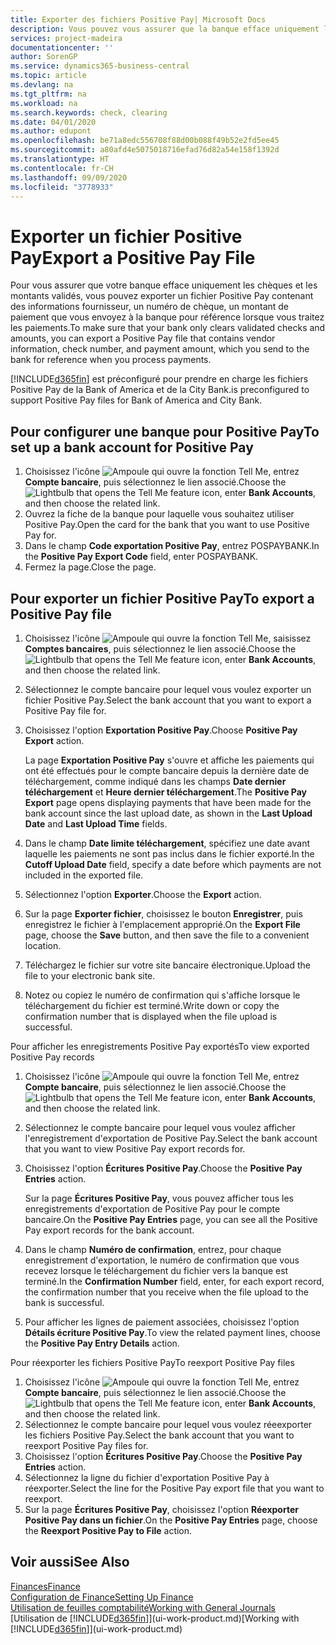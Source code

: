 ```yaml
---
title: Exporter des fichiers Positive Pay| Microsoft Docs
description: Vous pouvez vous assurer que la banque efface uniquement les chèques et les montants validés en exportant un fichier Positive Pay contenant des informations de paiement et fournisseur.
services: project-madeira
documentationcenter: ''
author: SorenGP
ms.service: dynamics365-business-central
ms.topic: article
ms.devlang: na
ms.tgt_pltfrm: na
ms.workload: na
ms.search.keywords: check, clearing
ms.date: 04/01/2020
ms.author: edupont
ms.openlocfilehash: be71a8edc556708f88d00b088f49b52e2fd5ee45
ms.sourcegitcommit: a80afd4e5075018716efad76d82a54e158f1392d
ms.translationtype: HT
ms.contentlocale: fr-CH
ms.lasthandoff: 09/09/2020
ms.locfileid: "3778933"
---
```

# <a name="export-a-positive-pay-file"></a><span data-ttu-id="55a2a-103">Exporter un fichier Positive Pay</span><span class="sxs-lookup"><span data-stu-id="55a2a-103">Export a Positive Pay File</span></span>
<span data-ttu-id="55a2a-104">Pour vous assurer que votre banque efface uniquement les chèques et les montants validés, vous pouvez exporter un fichier Positive Pay contenant des informations fournisseur, un numéro de chèque, un montant de paiement que vous envoyez à la banque pour référence lorsque vous traitez les paiements.</span><span class="sxs-lookup"><span data-stu-id="55a2a-104">To make sure that your bank only clears validated checks and amounts, you can export a Positive Pay file that contains vendor information, check number, and payment amount, which you send to the bank for reference when you process payments.</span></span>

[!INCLUDE[d365fin](includes/d365fin_md.md)] <span data-ttu-id="55a2a-105">est préconfiguré pour prendre en charge les fichiers Positive Pay de la Bank of America et de la City Bank.</span><span class="sxs-lookup"><span data-stu-id="55a2a-105">is preconfigured to support Positive Pay files for Bank of America and City Bank.</span></span>

## <a name="to-set-up-a-bank-account-for-positive-pay"></a><span data-ttu-id="55a2a-106">Pour configurer une banque pour Positive Pay</span><span class="sxs-lookup"><span data-stu-id="55a2a-106">To set up a bank account for Positive Pay</span></span>
1. <span data-ttu-id="55a2a-107">Choisissez l'icône ![Ampoule qui ouvre la fonction Tell Me](media/ui-search/search_small.png "Dites-moi ce que vous voulez faire"), entrez **Compte bancaire**, puis sélectionnez le lien associé.</span><span class="sxs-lookup"><span data-stu-id="55a2a-107">Choose the ![Lightbulb that opens the Tell Me feature](media/ui-search/search_small.png "Tell me what you want to do") icon, enter **Bank Accounts**, and then choose the related link.</span></span>
2. <span data-ttu-id="55a2a-108">Ouvrez la fiche de la banque pour laquelle vous souhaitez utiliser Positive Pay.</span><span class="sxs-lookup"><span data-stu-id="55a2a-108">Open the card for the bank that you want to use Positive Pay for.</span></span>
3. <span data-ttu-id="55a2a-109">Dans le champ **Code exportation Positive Pay**, entrez POSPAYBANK.</span><span class="sxs-lookup"><span data-stu-id="55a2a-109">In the **Positive Pay Export Code** field, enter POSPAYBANK.</span></span>
4. <span data-ttu-id="55a2a-110">Fermez la page.</span><span class="sxs-lookup"><span data-stu-id="55a2a-110">Close the page.</span></span>

## <a name="to-export-a-positive-pay-file"></a><span data-ttu-id="55a2a-111">Pour exporter un fichier Positive Pay</span><span class="sxs-lookup"><span data-stu-id="55a2a-111">To export a Positive Pay file</span></span>
1. <span data-ttu-id="55a2a-112">Choisissez l'icône ![Ampoule qui ouvre la fonction Tell Me](media/ui-search/search_small.png "Dites-moi ce que vous voulez faire"), saisissez **Comptes bancaires**, puis sélectionnez le lien associé.</span><span class="sxs-lookup"><span data-stu-id="55a2a-112">Choose the ![Lightbulb that opens the Tell Me feature](media/ui-search/search_small.png "Tell me what you want to do") icon, enter **Bank Accounts**, and then choose the related link.</span></span>
2. <span data-ttu-id="55a2a-113">Sélectionnez le compte bancaire pour lequel vous voulez exporter un fichier Positive Pay.</span><span class="sxs-lookup"><span data-stu-id="55a2a-113">Select the bank account that you want to export a Positive Pay file for.</span></span>
3. <span data-ttu-id="55a2a-114">Choisissez l'option **Exportation Positive Pay**.</span><span class="sxs-lookup"><span data-stu-id="55a2a-114">Choose **Positive Pay Export** action.</span></span>

    <span data-ttu-id="55a2a-115">La page **Exportation Positive Pay** s'ouvre et affiche les paiements qui ont été effectués pour le compte bancaire depuis la dernière date de téléchargement, comme indiqué dans les champs **Date dernier téléchargement** et **Heure dernier téléchargement**.</span><span class="sxs-lookup"><span data-stu-id="55a2a-115">The **Positive Pay Export** page opens displaying payments that have been made for the bank account since the last upload date, as shown in the **Last Upload Date** and **Last Upload Time** fields.</span></span>
4. <span data-ttu-id="55a2a-116">Dans le champ **Date limite téléchargement**, spécifiez une date avant laquelle les paiements ne sont pas inclus dans le fichier exporté.</span><span class="sxs-lookup"><span data-stu-id="55a2a-116">In the **Cutoff Upload Date** field, specify a date before which payments are not included in the exported file.</span></span>
5. <span data-ttu-id="55a2a-117">Sélectionnez l'option **Exporter**.</span><span class="sxs-lookup"><span data-stu-id="55a2a-117">Choose the **Export** action.</span></span>
6. <span data-ttu-id="55a2a-118">Sur la page **Exporter fichier**, choisissez le bouton **Enregistrer**, puis enregistrez le fichier à l'emplacement approprié.</span><span class="sxs-lookup"><span data-stu-id="55a2a-118">On the **Export File** page, choose the **Save** button, and then save the file to a convenient location.</span></span>
7. <span data-ttu-id="55a2a-119">Téléchargez le fichier sur votre site bancaire électronique.</span><span class="sxs-lookup"><span data-stu-id="55a2a-119">Upload the file to your electronic bank site.</span></span>
8. <span data-ttu-id="55a2a-120">Notez ou copiez le numéro de confirmation qui s'affiche lorsque le téléchargement du fichier est terminé.</span><span class="sxs-lookup"><span data-stu-id="55a2a-120">Write down or copy the confirmation number that is displayed when the file upload is successful.</span></span>

<span data-ttu-id="55a2a-121">Pour afficher les enregistrements Positive Pay exportés</span><span class="sxs-lookup"><span data-stu-id="55a2a-121">To view exported Positive Pay records</span></span>

1. <span data-ttu-id="55a2a-122">Choisissez l'icône ![Ampoule qui ouvre la fonction Tell Me](media/ui-search/search_small.png "Dites-moi ce que vous voulez faire"), entrez **Compte bancaire**, puis sélectionnez le lien associé.</span><span class="sxs-lookup"><span data-stu-id="55a2a-122">Choose the ![Lightbulb that opens the Tell Me feature](media/ui-search/search_small.png "Tell me what you want to do") icon, enter **Bank Accounts**, and then choose the related link.</span></span>
2. <span data-ttu-id="55a2a-123">Sélectionnez le compte bancaire pour lequel vous voulez afficher l'enregistrement d'exportation de Positive Pay.</span><span class="sxs-lookup"><span data-stu-id="55a2a-123">Select the bank account that you want to view Positive Pay export records for.</span></span>
3. <span data-ttu-id="55a2a-124">Choisissez l'option **Écritures Positive Pay**.</span><span class="sxs-lookup"><span data-stu-id="55a2a-124">Choose the **Positive Pay Entries** action.</span></span>

    <span data-ttu-id="55a2a-125">Sur la page **Écritures Positive Pay**, vous pouvez afficher tous les enregistrements d'exportation de Positive Pay pour le compte bancaire.</span><span class="sxs-lookup"><span data-stu-id="55a2a-125">On the **Positive Pay Entries** page, you can see all the Positive Pay export records for the bank account.</span></span>
4. <span data-ttu-id="55a2a-126">Dans le champ **Numéro de confirmation**, entrez, pour chaque enregistrement d'exportation, le numéro de confirmation que vous recevez lorsque le téléchargement du fichier vers la banque est terminé.</span><span class="sxs-lookup"><span data-stu-id="55a2a-126">In the **Confirmation Number** field, enter, for each export record, the confirmation number that you receive when the file upload to the bank is successful.</span></span>
5. <span data-ttu-id="55a2a-127">Pour afficher les lignes de paiement associées, choisissez l'option **Détails écriture Positive Pay**.</span><span class="sxs-lookup"><span data-stu-id="55a2a-127">To view the related payment lines, choose the **Positive Pay Entry Details** action.</span></span>

<span data-ttu-id="55a2a-128">Pour réexporter les fichiers Positive Pay</span><span class="sxs-lookup"><span data-stu-id="55a2a-128">To reexport Positive Pay files</span></span>

1. <span data-ttu-id="55a2a-129">Choisissez l'icône ![Ampoule qui ouvre la fonction Tell Me](media/ui-search/search_small.png "Dites-moi ce que vous voulez faire"), entrez **Compte bancaire**, puis sélectionnez le lien associé.</span><span class="sxs-lookup"><span data-stu-id="55a2a-129">Choose the ![Lightbulb that opens the Tell Me feature](media/ui-search/search_small.png "Tell me what you want to do") icon, enter **Bank Accounts**, and then choose the related link.</span></span>
2. <span data-ttu-id="55a2a-130">Sélectionnez le compte bancaire pour lequel vous voulez réeexporter les fichiers Positive Pay.</span><span class="sxs-lookup"><span data-stu-id="55a2a-130">Select the bank account that you want to reexport Positive Pay files for.</span></span>
3. <span data-ttu-id="55a2a-131">Choisissez l'option **Écritures Positive Pay**.</span><span class="sxs-lookup"><span data-stu-id="55a2a-131">Choose the **Positive Pay Entries** action.</span></span>
4. <span data-ttu-id="55a2a-132">Sélectionnez la ligne du fichier d'exportation Positive Pay à réexporter.</span><span class="sxs-lookup"><span data-stu-id="55a2a-132">Select the line for the Positive Pay export file that you want to reexport.</span></span>
5. <span data-ttu-id="55a2a-133">Sur la page **Écritures Positive Pay**, choisissez l'option **Réexporter Positive Pay dans un fichier**.</span><span class="sxs-lookup"><span data-stu-id="55a2a-133">On the **Positive Pay Entries** page, choose the **Reexport Positive Pay to File** action.</span></span>

## <a name="see-also"></a><span data-ttu-id="55a2a-134">Voir aussi</span><span class="sxs-lookup"><span data-stu-id="55a2a-134">See Also</span></span>
[<span data-ttu-id="55a2a-135">Finances</span><span class="sxs-lookup"><span data-stu-id="55a2a-135">Finance</span></span>](finance.md)  
[<span data-ttu-id="55a2a-136">Configuration de Finance</span><span class="sxs-lookup"><span data-stu-id="55a2a-136">Setting Up Finance</span></span>](finance-setup-finance.md)  
[<span data-ttu-id="55a2a-137">Utilisation de feuilles comptabilité</span><span class="sxs-lookup"><span data-stu-id="55a2a-137">Working with General Journals</span></span>](ui-work-general-journals.md)  
<span data-ttu-id="55a2a-138">[Utilisation de [!INCLUDE[d365fin](includes/d365fin_md.md)]](ui-work-product.md)</span><span class="sxs-lookup"><span data-stu-id="55a2a-138">[Working with [!INCLUDE[d365fin](includes/d365fin_md.md)]](ui-work-product.md)</span></span>
